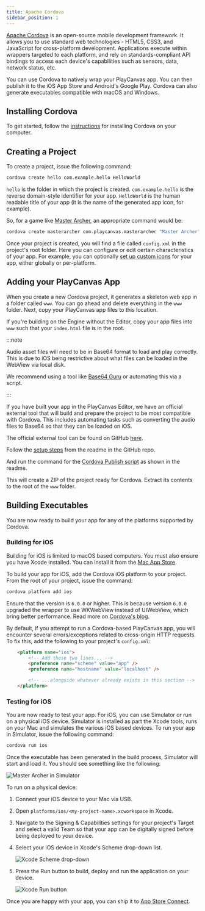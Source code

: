 ```yaml
---
title: Apache Cordova
sidebar_position: 1
---
```


[Apache Cordova][1] is an open-source mobile development framework. It allows you to use standard web technologies - HTML5, CSS3, and JavaScript for cross-platform development. Applications execute within wrappers targeted to each platform, and rely on standards-compliant API bindings to access each device's capabilities such as sensors, data, network status, etc.

You can use Cordova to natively wrap your PlayCanvas app. You can then publish it to the iOS App Store and Android's Google Play. Cordova can also generate executables compatible with macOS and Windows.

## Installing Cordova

To get started, follow the [instructions][2] for installing Cordova on your computer.

## Creating a Project

To create a project, issue the following command:

```sh
cordova create hello com.example.hello HelloWorld
```

`hello` is the folder in which the project is created. `com.example.hello` is the reverse domain-style identifier for your app. `HelloWorld` is the human readable title of your app (it is the name of the generated app icon, for example).

So, for a game like [Master Archer][3], an appropriate command would be:

```sh
cordova create masterarcher com.playcanvas.masterarcher "Master Archer"
```

Once your project is created, you will find a file called `config.xml` in the project's root folder. Here you can configure or edit certain characteristics of your app. For example, you can optionally [set up custom icons][4] for your app, either globally or per-platform.

## Adding your PlayCanvas App

When you create a new Cordova project, it generates a skeleton web app in a folder called `www`. You can go ahead and delete everything in the `www` folder. Next, copy your PlayCanvas app files to this location.

If you're building on the Engine without the Editor, copy your app files into `www` such that your `index.html` file is in the root.

:::note

Audio asset files will need to be in Base64 format to load and play correctly. This is due to iOS being restrictive about what files can be loaded in the WebView via local disk.

We recommend using a tool like [Base64 Guru](https://base64.guru/converter/encode/audio) or automating this via a script.

:::

If you have built your app in the PlayCanvas Editor, we have an official external tool that will build and prepare the project to be most compatible with Cordova. This includes automating tasks such as converting the audio files to Base64 so that they can be loaded on iOS.

The official external tool can be found on GitHub [here][rest-api-tools-readme].

Follow the [setup steps][rest-api-tools-setup] from the readme in the GitHub repo.

And run the command for the [Cordova Publish script][rest-api-tools-readme] as shown in the readme.

This will create a ZIP of the project ready for Cordova. Extract its contents to the root of the `www` folder.

## Building Executables

You are now ready to build your app for any of the platforms supported by Cordova.

### Building for iOS

Building for iOS is limited to macOS based computers. You must also ensure you have Xcode installed. You can install it from the [Mac App Store][9].

To build your app for iOS, add the Cordova iOS platform to your project. From the root of your project, issue the command:

```sh
cordova platform add ios
```

Ensure that the version is `6.0.0` or higher. This is because version `6.0.0` upgraded the wrapper to use WKWebView instead of UIWebView, which bring better performance. Read more on [Cordova's blog][10].

By default, if you attempt to run a Cordova-based PlayCanvas app, you will encounter several errors/exceptions related to cross-origin HTTP requests. To fix this, add the following to your project's `config.xml`:

```html
    <platform name="ios">
        <!-- Add these two lines... -->
        <preference name="scheme" value="app" />
        <preference name="hostname" value="localhost" />

        <!-- ...alongside whatever already exists in this section -->
    </platform>
```

### Testing for iOS

You are now ready to test your app. For iOS, you can use Simulator or run on a physical iOS device. Simulator is installed as part the Xcode tools, runs on your Mac and simulates the various iOS based devices. To run your app in Simulator, issue the following command:

```sh
cordova run ios
```

Once the executable has been generated in the build process, Simulator will start and load it. You should see something like the following:

![Master Archer in Simulator](/img/user-manual/publishing/cordova/simulator-master-archer.png)

To run on a physical device:

1. Connect your iOS device to your Mac via USB.
2. Open `platforms/ios/<my-project-name>.xcworkspace` in Xcode.
3. Navigate to the Signing & Capabilities settings for your project's Target and select a valid Team so that your app can be digitally signed before being deployed to your device.
4. Select your iOS device in Xcode's Scheme drop-down list.

    ![Xcode Scheme drop-down](/img/user-manual/publishing/cordova/xcode-scheme.png)

5. Press the Run button to build, deploy and run the application on your device.

    ![Xcode Run button](/img/user-manual/publishing/cordova/xcode-run.png)

Once you are happy with your app, you can ship it to [App Store Connect][14].

[1]: https://cordova.apache.org/
[2]: https://cordova.apache.org/docs/en/latest/guide/cli/index.html#installing-the-cordova-cli
[3]: https://playcanv.as/p/JERg21J8/
[4]: https://cordova.apache.org/docs/en/latest/config_ref/images.html
[9]: https://apps.apple.com/us/app/xcode/id497799835?mt=12
[10]: https://cordova.apache.org/announcements/2020/06/01/cordova-ios-release-6.0.0.html
[14]: https://developer.apple.com/app-store-connect/
[rest-api-tools-readme]: https://github.com/playcanvas/playcanvas-rest-api-tools#cordova-publish
[rest-api-tools-setup]: https://github.com/playcanvas/playcanvas-rest-api-tools#setup
